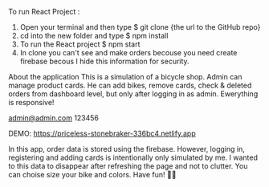 To run React Project :
1. Open your terminal and then type $ git clone {the url to the GitHub repo}
2. cd into the new folder and type $ npm install
3. To run the React project $ npm start
4. In clone you can't see and make orders becouse you need create firebase becous I hide this information for security.

About the application
This is a simulation of a bicycle shop.
Admin can manage product cards.
He can add bikes, remove cards, check & deleted orders from dashboard level,
but only after logging in as admin.
Ewerything is responsive!

admin@admin.com
123456

DEMO: https://priceless-stonebraker-336bc4.netlify.app

In this app, order data is stored using the firebase.
However, logging in, registering and adding cards is intentionally only simulated by me.
I wanted to this data to disappear after refreshing the page and not to clutter.
You can choise size your bike and colors. Have fun! 👨‍💻
